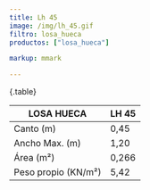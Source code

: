 ```yaml
---
title: Lh 45
image: /img/lh_45.gif
filtro: losa_hueca
productos: ["losa_hueca"]

markup: mmark

---
```

{.table}

|LOSA HUECA|LH 45|
|--- |--- |
|Canto (m)|0,45|
|Ancho Max. (m)|1,20|
|Área (m²)|0,266|
|Peso propio (KN/m²)|5,42|
